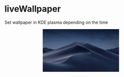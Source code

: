 # liveWallpaper
Set wallpaper in KDE plasma depending on the time

<div style="display: block; margin-left: auto; margin-right: auto; width: 50%;">
  
  ![](./image/live.gif)

</div>
